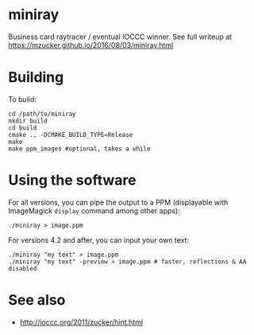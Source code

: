 miniray
=======
Business card raytracer / eventual IOCCC winner. See full writeup at <https://mzucker.github.io/2016/08/03/miniray.html>

Building
========

To build:

    cd /path/to/miniray
    mkdir build
    cd build
    cmake .. -DCMAKE_BUILD_TYPE=Release
    make
    make ppm_images #optional, takes a while


Using the software
==================

For all versions, you can pipe the output to a PPM (displayable with ImageMagick `display` command among other apps):

    ./miniray > image.ppm

For versions 4.2 and after, you can input your own text:

    ./miniray "my text" > image.ppm
    ./miniray "my text" -preview > image.ppm # faster, reflections & AA disabled

See also
========

  - <http://ioccc.org/2011/zucker/hint.html>

